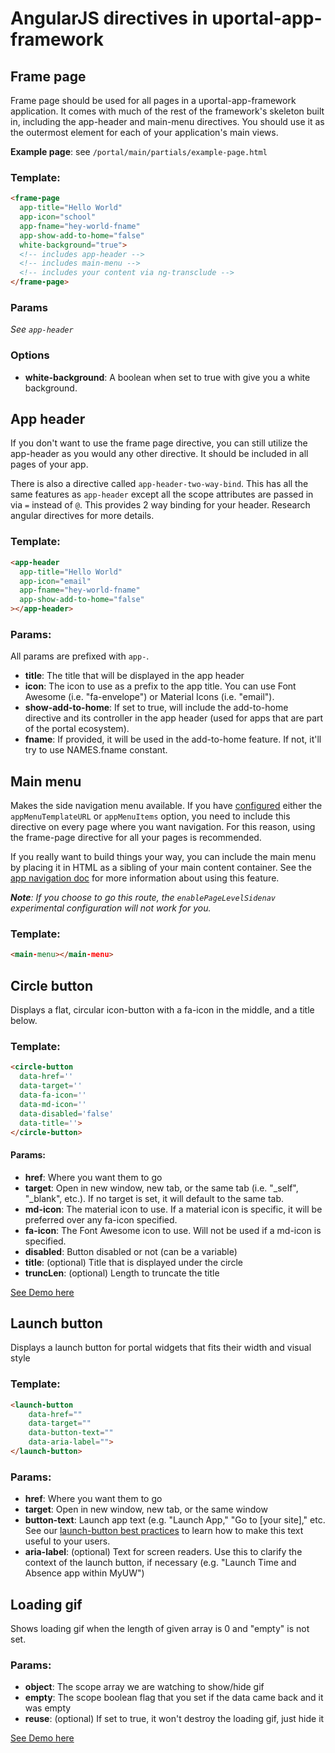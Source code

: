 # AngularJS directives in uportal-app-framework

## Frame page

Frame page should be used for all pages in a uportal-app-framework application. It comes with much of the rest of the framework's skeleton built in, including the app-header and main-menu directives. You should use it as the outermost element for
each of your application's main views.

**Example page**: see `/portal/main/partials/example-page.html`

### Template:

```html
<frame-page
  app-title="Hello World"
  app-icon="school"
  app-fname="hey-world-fname"
  app-show-add-to-home="false"
  white-background="true">
  <!-- includes app-header -->
  <!-- includes main-menu -->
  <!-- includes your content via ng-transclude -->
</frame-page>
```

### Params

_See `app-header`_

### Options

* **white-background**: A boolean when set to true with give you a white background.

## App header

If you don't want to use the frame page directive, you can still utilize the app-header as you would any other directive. It should be included in all pages of your app.

There is also a directive called `app-header-two-way-bind`. This has all the same features as `app-header` except all the scope attributes are passed in via `=` instead of `@`. This provides 2 way binding for your header. Research angular directives for more details.

### Template:

```html
<app-header
  app-title="Hello World"
  app-icon="email"
  app-fname="hey-world-fname"
  app-show-add-to-home="false"
></app-header>
```

### Params:

All params are prefixed with `app-`.

* **title**: The title that will be displayed in the app header
* **icon**: The icon to use as a prefix to the app title. You can use Font Awesome (i.e. "fa-envelope") or Material Icons (i.e. "email").
* **show-add-to-home**: If set to true, will include the add-to-home directive and its controller in the app header (used for apps that are part of the portal ecosystem).
* **fname**: If provided, it will be used in the add-to-home feature. If not, it'll try to use NAMES.fname constant.

## Main menu

Makes the side navigation menu available. If you have [configured](configuration.md) either the `appMenuTemplateURL` or `appMenuItems` option, you need to include this directive on every page where you want navigation. For this reason, using the frame-page directive for all your pages is recommended.

If you really want to build things your way, you can include the main menu by placing it in HTML as a sibling of your main content container. See the [app navigation doc](configurable-menu.md) for more information about using this feature.

_**Note**: If you choose to go this route, the `enablePageLevelSidenav` experimental configuration will not work for you._

### Template:

```html
<main-menu></main-menu>
```

## Circle button

Displays a flat, circular icon-button with a fa-icon in the middle, and a title below.

### Template:

```html
<circle-button
  data-href=''
  data-target=''
  data-fa-icon=''
  data-md-icon=''
  data-disabled='false'
  data-title=''>
</circle-button>
```

#### Params:

* **href**: Where you want them to go
* **target**: Open in new window, new tab, or the same tab (i.e. "\_self", "\_blank", etc.). If no target is set, it will default to the same tab.
* **md-icon**: The material icon to use. If a material icon is specific, it will be preferred over any fa-icon specified.
* **fa-icon**: The Font Awesome icon to use. Will not be used if a md-icon is specified.
* **disabled**: Button disabled or not (can be a variable)
* **title**: (optional) Title that is displayed under the circle
* **truncLen**: (optional) Length to truncate the title

<a href='#/demo' class='docs-button'>See Demo here</a>

## Launch button

Displays a launch button for portal widgets that fits their width and visual style

### Template:

```html
<launch-button
	data-href=""
	data-target=""
	data-button-text=""
	data-aria-label="">
</launch-button>
```

### Params:

* **href**: Where you want them to go
* **target**: Open in new window, new tab, or the same window
* **button-text**: Launch app text (e.g. "Launch App," "Go to \[your site]," etc. See our
[launch-button best practices](http://uportal-project.github.io/uportal-home/latest/#/md/widget-launch-button) to
learn how to make this text useful to your users.
* **aria-label**: (optional) Text for screen readers. Use this to clarify the context of the launch button, if necessary (e.g. "Launch Time and Absence app within MyUW")

## Loading gif

Shows loading gif when the length of given array is 0 and "empty" is not set.

### Params:

+ **object**: The scope array we are watching to show/hide gif
+ **empty**: The scope boolean flag that you set if the data came back and it was empty
+ **reuse**: (optional) If set to true, it won't destroy the loading gif, just hide it

<a href='#/demo' class='docs-button'>See Demo here</a>
